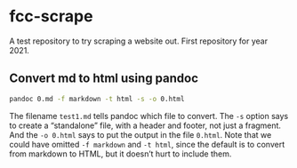 # fcc-scrape

A test repository to try scraping a website out. First repository for year 2021.

## Convert md to html using pandoc

```sh
pandoc 0.md -f markdown -t html -s -o 0.html
```

The filename `test1.md` tells pandoc which file to convert. The `-s` option says to create a “standalone” file, with a header and footer, not just a fragment. And the `-o 0.html` says to put the output in the file `0.html`. Note that we could have omitted `-f markdown` and `-t html`, since the default is to convert from markdown to HTML, but it doesn’t hurt to include them.
